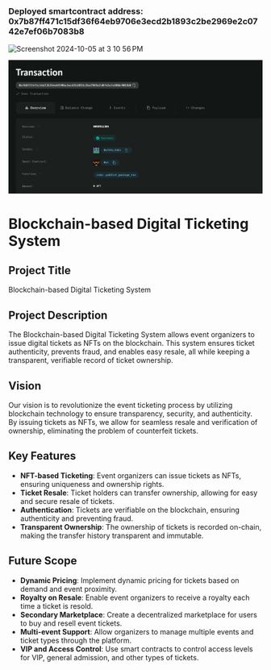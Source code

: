 ### Deployed smartcontract address: 0x7b87ff471c15df36f64eb9706e3ecd2b1893c2be2969e2c0742e7ef06b7083b8

<img width="1154" alt="Screenshot 2024-10-05 at 3 10 56 PM" src="https://github.com/user-attachments/assets/47a664a4-15db-4d41-905c-01c3073fc2c7">


![alt text](image.png)

# Blockchain-based Digital Ticketing System

## Project Title
Blockchain-based Digital Ticketing System

## Project Description
The Blockchain-based Digital Ticketing System allows event organizers to issue digital tickets as NFTs on the blockchain. This system ensures ticket authenticity, prevents fraud, and enables easy resale, all while keeping a transparent, verifiable record of ticket ownership.

## Vision
Our vision is to revolutionize the event ticketing process by utilizing blockchain technology to ensure transparency, security, and authenticity. By issuing tickets as NFTs, we allow for seamless resale and verification of ownership, eliminating the problem of counterfeit tickets.

## Key Features
- **NFT-based Ticketing**: Event organizers can issue tickets as NFTs, ensuring uniqueness and ownership rights.
- **Ticket Resale**: Ticket holders can transfer ownership, allowing for easy and secure resale of tickets.
- **Authentication**: Tickets are verifiable on the blockchain, ensuring authenticity and preventing fraud.
- **Transparent Ownership**: The ownership of tickets is recorded on-chain, making the transfer history transparent and immutable.

## Future Scope
- **Dynamic Pricing**: Implement dynamic pricing for tickets based on demand and event proximity.
- **Royalty on Resale**: Enable event organizers to receive a royalty each time a ticket is resold.
- **Secondary Marketplace**: Create a decentralized marketplace for users to buy and resell event tickets.
- **Multi-event Support**: Allow organizers to manage multiple events and ticket types through the platform.
- **VIP and Access Control**: Use smart contracts to control access levels for VIP, general admission, and other types of tickets.

